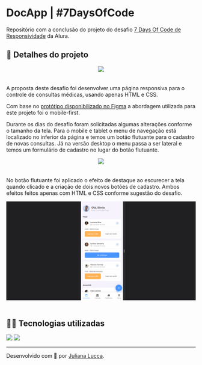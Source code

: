 # DocApp | #7DaysOfCode

Repositório com a conclusão do projeto do desafio [7 Days Of Code de Responsividade](https://7daysofcode.io/matricula/responsividade) da Alura.

## 📁 Detalhes do projeto

<div align="center">
	<img width=80px src="./assets/img/favicon.ico">
</div><br>

A proposta deste desafio foi desenvolver uma página responsiva para o controle de consultas médicas, usando apenas HTML e CSS.

Com base no [protótipo disponibilizado no Figma](https://www.figma.com/file/4OjHFmeHAgfX2JpRymOeA0/7days---Responsividade?node-id=0%3A1&mode=dev) a abordagem utilizada para este projeto foi o mobile-first.

Durante os dias do desafio foram solicitadas algumas alterações conforme o tamanho da tela. Para o mobile e tablet o menu de navegação está localizado no inferior da página e temos um botão flutuante para o cadastro de novas consultas. Já na versão desktop o menu passa a ser lateral e temos um formulário de cadastro no lugar do botão flutuante.

<div align="center">
	<img width=600px src="./assets/img/readme/responsive.gif">
</div><br>

No botão flutuante foi aplicado o efeito de destaque ao escurecer a tela quando clicado e a criação de dois novos botões de cadastro. Ambos efeitos feitos apenas com HTML e CSS conforme sugestão do desafio.

<div align="center">
	<img width=600px src="./assets/img/readme/floating-btn.gif">
</div><br>

## 👩‍💻 Tecnologias utilizadas

<div>
	<img src="https://img.shields.io/badge/CSS3-1572B6?style=for-the-badge&logo=css3&logoColor=white">
	<img src="https://img.shields.io/badge/HTML5-E34F26?style=for-the-badge&logo=html5&logoColor=white">
</div>

<hr>

Desenvolvido com 💙 por [Juliana Lucca](https://www.linkedin.com/in/julianalucca/).
